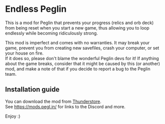 # Endless Peglin

This is a mod for Peglin that prevents your progress 
(relics and orb deck) from being reset when you start a new game,
thus allowing you to loop endlessly while becoming ridiculously strong.

This mod is imperfect and comes with no warranties. It may break your game,
prevent you from creating new savefiles, crash your computer, or set your house on fire.  
If it does so, please don't blame the wonderful Peglin devs for it! If anything 
about the game breaks, consider that it might be caused by this (or another) mod,
and make a note of that if you decide to report a bug to the Peglin team.

## Installation guide
You can download the mod from [Thunderstore](https://peglin.thunderstore.io/).   
See https://mods.pegl.in/ for links to the Discord and more.

Enjoy :)
